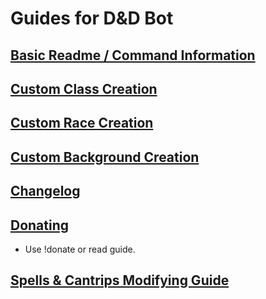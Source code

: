 # Guides for D&D Bot
## [Basic Readme / Command Information](https://github.com/Sp4zzy/DnD-Discord-Bot/blob/master/README.md)

## [Custom Class Creation](https://github.com/JohnWhy/DnD-Discord-Bot/blob/master/Custom%20Class%20Creation.md)

## [Custom Race Creation](https://github.com/JohnWhy/DnD-Discord-Bot/blob/master/Custom%20Race%20Creation.md)

## [Custom Background Creation](https://github.com/JohnWhy/DnD-Discord-Bot/blob/master/Custom%20Background%20Creation.md)

## [Changelog](https://github.com/Sp4zzy/DnD-Discord-Bot/blob/master/Changelog.md)

## [Donating](https://github.com/Sp4zzy/DnD-Discord-Bot/blob/master/Donating.md)
* Use !donate or read guide.

## [Spells & Cantrips Modifying Guide](https://github.com/Sp4zzy/DnD-Discord-Bot/blob/master/Spells%20%26%20Cantrips%20Modifying%20Guide.md)

